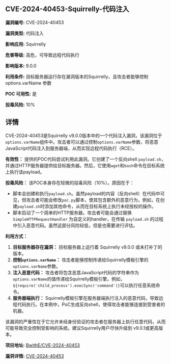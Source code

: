 ## CVE-2024-40453-Squirrelly-代码注入

**漏洞编号:** CVE-2024-40453

**漏洞类型:** 代码注入

**影响应用:** Squirrelly

**危害等级:** 高危，可导致远程代码执行

**影响版本:** 9.0.0

**利用条件:** 目标服务器运行存在漏洞版本的Squirrelly，且攻击者能够控制 options.varName 参数

**POC 可用性:** 是

**投毒风险:** 10%

## 详情

CVE-2024-40453是Squirrelly v9.0.0版本中的一个代码注入漏洞，该漏洞位于`options.varName`组件中。攻击者可以通过控制`options.varName`参数，将恶意JavaScript代码注入到服务器端，从而实现远程代码执行（RCE）。

**有效性：**
提供的POC代码尝试利用此漏洞。它创建了一个反向shell `payload.sh`，并通过HTTP服务器提供给目标服务器。然后，它使用`wget`和`bash`命令在目标系统上执行该payload。

**投毒风险：**
该POC本身存在轻微的投毒风险（10%）。原因在于：

*   脚本会创建和执行`payload.sh`。虽然payload的内容（反向shell）在代码中可见，但攻击者可能会修改`poc.py`脚本，使其包含额外的恶意行为，例如，在创建`payload.sh`时添加其他命令，从而在目标系统上执行未经授权的操作。
*   脚本启动了一个简单的HTTP服务器。攻击者可能会通过替换 `SimpleHTTPRequestHandler` 为自定义的handler，在传输 `payload.sh` 的过程中引入恶意代码。虽然这部分风险较低，但是也需要进行评估。

**利用方式：**

1.  **目标服务器存在漏洞：** 目标服务器上运行着 Squirrelly v9.0.0 或未打补丁的版本。
2.  **控制`options.varName`：** 攻击者能够控制传递给Squirrelly模板引擎的`options.varName`参数。
3.  **注入恶意代码：** 攻击者将包含恶意JavaScript代码的字符串作为`options.varName`的值传递给Squirrelly模板引擎。例如，`${require('child_process').execSync('command')}`可以执行任意系统命令。
4.  **服务器端执行：** Squirrelly模板引擎在服务器端执行注入的恶意代码，导致远程代码执行。在本例中，PoC生成反向shell，使得攻击者能够连接到受害者的机器。

该漏洞的严重性在于它允许未经身份验证的攻击者在服务器上执行任意代码，从而可能导致完全控制受影响的系统。建议Squirrelly用户尽快升级到 v9.0.1或更高版本。

**项目地址:** [BwithE/CVE-2024-40453](https://github.com/BwithE/CVE-2024-40453)

**漏洞详情:** [CVE-2024-40453](https://nvd.nist.gov/vuln/detail/CVE-2024-40453)